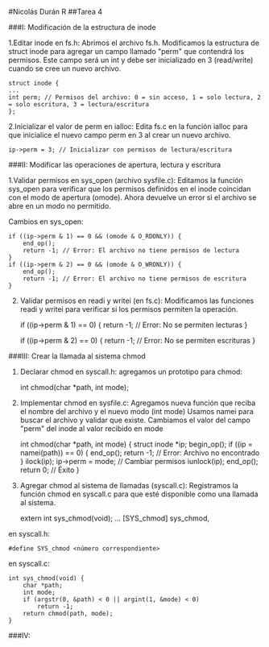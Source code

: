 #Nicolás Durán R
##Tarea 4



###I: Modificación de la estructura de inode

1.Editar inode en fs.h:
    Abrimos el archivo fs.h.
    Modificamos la estructura de struct inode para agregar un campo llamado "perm" que contendrá los permisos.
    Este campo será un int y debe ser inicializado en 3 (read/write) cuando se cree un nuevo archivo.


    struct inode {
    ...
    int perm; // Permisos del archivo: 0 = sin acceso, 1 = solo lectura, 2 = solo escritura, 3 = lectura/escritura
    };

2.Inicializar el valor de perm en ialloc:
    Edita fs.c en la función ialloc para que inicialice el nuevo campo perm en 3 al crear un nuevo archivo.

    ip->perm = 3; // Inicializar con permisos de lectura/escritura


###II: Modificar las operaciones de apertura, lectura y escritura

1.Validar permisos en sys_open (archivo sysfile.c):
    Editamos la función sys_open para verificar que los permisos definidos en el inode coincidan con el modo de apertura (omode).
    Ahora devuelve un error si el archivo se abre en un modo no permitido.

Cambios en sys_open:

    if ((ip->perm & 1) == 0 && (omode & O_RDONLY)) {
        end_op();
        return -1; // Error: El archivo no tiene permisos de lectura
    }
    if ((ip->perm & 2) == 0 && (omode & O_WRONLY)) {
        end_op();
        return -1; // Error: El archivo no tiene permisos de escritura
    }

2. Validar permisos en readi y writei (en fs.c):
    Modificamos las funciones readi y writei para verificar si los permisos permiten la operación.

    if ((ip->perm & 1) == 0) {
        return -1; // Error: No se permiten lecturas
    }

    if ((ip->perm & 2) == 0) {
        return -1; // Error: No se permiten escrituras
    }

###III: Crear la llamada al sistema chmod

1. Declarar chmod en syscall.h:
    agregamos un prototipo para chmod:

    int chmod(char *path, int mode);

2. Implementar chmod en sysfile.c:
    Agregamos nueva función que reciba el nombre del archivo y el nuevo modo (int mode)
    Usamos namei para buscar el archivo y validar que existe.
    Cambiamos el valor del campo "perm" del inode al valor recibido en mode

    int chmod(char *path, int mode) {
        struct inode *ip;
        begin_op();
        if ((ip = namei(path)) == 0) {
            end_op();
            return -1; // Error: Archivo no encontrado
        }
        ilock(ip);
        ip->perm = mode; // Cambiar permisos
        iunlock(ip);
        end_op();
        return 0; // Éxito
    }

3. Agregar chmod al sistema de llamadas (syscall.c):
    Registramos la función chmod en syscall.c para que esté disponible como una llamada al sistema.

    extern int sys_chmod(void);
    ...
    [SYS_chmod] sys_chmod,

en syscall.h: 

    #define SYS_chmod <número correspondiente>

en syscall.c:

    int sys_chmod(void) {
        char *path;
        int mode;
        if (argstr(0, &path) < 0 || argint(1, &mode) < 0)
            return -1;
        return chmod(path, mode);
    }


###IV: 